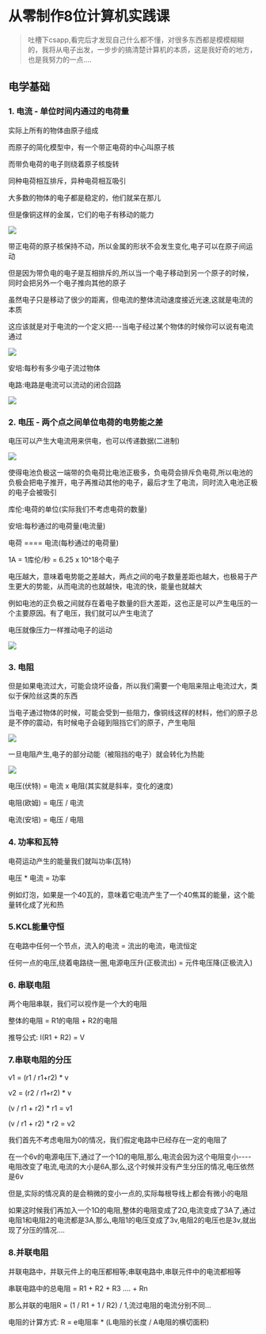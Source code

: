 # 从零制作8位计算机实践课

> 吐槽下csapp,看完后才发现自己什么都不懂，对很多东西都是模模糊糊的，我将从电子出发，一步步的搞清楚计算机的本质，这是我好奇的地方，也是我努力的一点....


## 电学基础

### 1. 电流 - 单位时间内通过的电荷量

实际上所有的物体由原子组成

而原子的简化模型中，有一个带正电荷的中心叫原子核

而带负电荷的电子则绕着原子核旋转

同种电荷相互排斥，异种电荷相互吸引

大多数的物体的电子都是稳定的，他们就呆在那儿

但是像铜这样的金属，它们的电子有移动的能力

![](./image/移动的电子.png)

带正电荷的原子核保持不动，所以金属的形状不会发生变化,电子可以在原子间运动

但是因为带负电的电子是互相排斥的,所以当一个电子移动到另一个原子的时候，同时会把另外一个电子推向其他的原子

虽然电子只是移动了很少的距离，但电流的整体流动速度接近光速,这就是电流的本质

这应该就是对于电流的一个定义把---当电子经过某个物体的时候你可以说有电流通过

![](./image/安培.png)

安培:每秒有多少电子流过物体

电路:电路是电流可以流动的闭合回路

![](./image/电路.png) 

###  2. 电压 - 两个点之间单位电荷的电势能之差

电压可以产生大电流用来供电，也可以传递数据(二进制)

![](./image/电压.png)

使得电池负极这一端带的负电荷比电池正极多，负电荷会排斥负电荷,所以电池的负极会把电子推开，电子再推动其他的电子，最后才生了电流，同时流入电池正极的电子会被吸引

库伦:电荷的单位(实际我们不考虑电荷的数量)

安培:每秒通过的电荷量(电流量)

电荷 ==== 电流(每秒通过的电荷量)

1A = 1库伦/秒 = 6.25 x 10^18个电子

电压越大，意味着电势能之差越大，两点之间的电子数量差距也越大，也极易于产生更大的势能，从而电流的也就越快，电流的快，能量也就越大

例如电池的正负极之间就存在着电子数量的巨大差距，这也正是可以产生电压的一个主要原因。有了电压，我们就可以产生电流了


电压就像压力一样推动电子的运动

![](./image/电压的推动力.png)

### 3. 电阻

但是如果电流过大，可能会烧坏设备，所以我们需要一个电阻来阻止电流过大，类似于保险丝这类的东西

当电子通过物体的时候，可能会受到一些阻力，像铜线这样的材料，他们的原子总是不停的震动，有时候电子会碰到阻挡它们的原子，产生电阻

![](./image/电阻.png)

一旦电阻产生,电子的部分动能（被阻挡的电子）就会转化为热能




![](./image/电阻电流电压的关系.png)


电压(伏特) = 电流 x 电阻(其实就是斜率，变化的速度)

电阻(欧姆) = 电压 / 电流 

电流(安培) = 电压 / 电阻

### 4. 功率和瓦特

电荷运动产生的能量我们就叫功率(瓦特)

电压 * 电流 = 功率

例如灯泡，如果是一个40瓦的，意味着它电流产生了一个40焦耳的能量，这个能量转化成了光和热


### 5.KCL能量守恒

在电路中任何一个节点，流入的电流 = 流出的电流，电流恒定

任何一点的电压,绕着电路绕一圈,电源电压升(正极流出) = 元件电压降(正极流入)


### 6. 串联电阻

两个电阻串联，我们可以视作是一个大的电阻 

整体的电阻 = R1的电阻 + R2的电阻

推导公式: I(R1 + R2) = V

### 7.串联电阻的分压

v1 = (r1 / r1+r2) * v

v2 = (r2 / r1+r2) * v

(v / r1 + r2) * r1 = v1

(v / r1 + r2) * r2 = v2

我们首先不考虑电阻为0的情况，我们假定电路中已经存在一定的电阻了

在一个6v的电源电压下,通过了一个1Ω的电阻,那么,电流会因为这个电阻变小----电阻改变了电流,电流的大小是6A,那么,这个时候并没有产生分压的情况,电压依然是6v

但是,实际的情况真的是会稍微的变小一点的,实际每根导线上都会有微小的电阻

如果这时候我们再加入一个1Ω的电阻,整体的电阻变成了2Ω,电流变成了3A了,通过电阻1和电阻2的电流都是3A,那么,电阻1的电压变成了3v,电阻2的电压也是3v,就出现了分压的情况....



### 8.并联电阻

并联电路中，并联元件上的电压都相等;串联电路中,串联元件中的电流都相等

串联电路中的总电阻 = R1 + R2 + R3 .... + Rn

那么并联的电阻R = (1 / R1 + 1 / R2) / 1,流过电阻的电流分别不同...

电阻的计算方式: R = e电阻率 * (L电阻的长度 / A电阻的横切面积)






































































































































































































